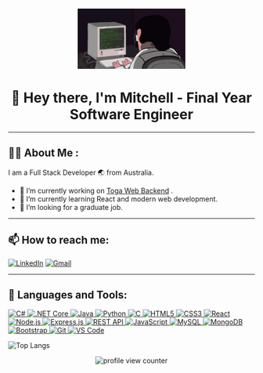 <p align="center">
  <img src="./work-computer.gif" alt="My banner image"/>
</p>

<h1 align="center">👋 Hey there, I'm Mitchell - Final Year Software Engineer</h1>

---

## 🧑‍💻 About Me :

I am a Full Stack Developer 🌏 from Australia.

- 🔭 I’m currently working on [Toga Web Backend](https://github.com/beeware/toga) .
- 🌱 I’m currently learning React and modern web development.
- 👯 I’m looking for a graduate job.
---

## 📫 How to reach me:

[![LinkedIn](https://img.shields.io/badge/-LinkedIn-blue?logo=linkedin&style=for-the-badge)](https://www.linkedin.com/in/mitchell-pontague-1b6b95230/) 
[![Gmail](https://img.shields.io/badge/-Gmail-red?logo=gmail&style=for-the-badge)](mailto:pontague.mitchell@gmail.com) 

---
## 🚀 Languages and Tools:

<p align="left">
  <a href="https://learn.microsoft.com/en-us/dotnet/csharp/" target="_blank" rel="noreferrer">
    <img src="https://img.shields.io/badge/C%23-239120?style=for-the-badge&logo=csharp&logoColor=white" alt="C#"/>
  </a>
  <a href="https://dotnet.microsoft.com/" target="_blank" rel="noreferrer">
    <img src="https://img.shields.io/badge/.NET Core-512BD4?style=for-the-badge&logo=.net&logoColor=white" alt=".NET Core"/>
  </a>
  <a href="https://www.java.com/" target="_blank" rel="noreferrer">
    <img src="https://img.shields.io/badge/Java-007396?style=for-the-badge&logo=java&logoColor=white" alt="Java"/>
  </a>
  <a href="https://www.python.org/" target="_blank" rel="noreferrer">
    <img src="https://img.shields.io/badge/Python-3776AB?style=for-the-badge&logo=python&logoColor=white" alt="Python"/>
  </a>
  <a href="https://en.wikipedia.org/wiki/C_(programming_language)" target="_blank" rel="noreferrer">
    <img src="https://img.shields.io/badge/C-A8B9CC?style=for-the-badge&logo=c&logoColor=white" alt="C"/>
  </a>
  <a href="https://developer.mozilla.org/en-US/docs/Web/HTML" target="_blank" rel="noreferrer">
    <img src="https://img.shields.io/badge/HTML5-E34F26?style=for-the-badge&logo=html5&logoColor=white" alt="HTML5"/>
  </a>
  <a href="https://developer.mozilla.org/en-US/docs/Web/CSS" target="_blank" rel="noreferrer">
    <img src="https://img.shields.io/badge/CSS3-1572B6?style=for-the-badge&logo=css3&logoColor=white" alt="CSS3"/>
  </a>
  <a href="https://reactjs.org/" target="_blank" rel="noreferrer">
    <img src="https://img.shields.io/badge/React-20232A?style=for-the-badge&logo=react&logoColor=61DAFB" alt="React"/>
  </a>
  <a href="https://nodejs.org/" target="_blank" rel="noreferrer">
    <img src="https://img.shields.io/badge/Node.js-339933?style=for-the-badge&logo=nodedotjs&logoColor=white" alt="Node.js"/>
  </a>
  <a href="https://expressjs.com/" target="_blank" rel="noreferrer">
    <img src="https://img.shields.io/badge/Express.js-000000?style=for-the-badge&logo=express&logoColor=white" alt="Express.js"/>
  </a>
  <a href="#" target="_blank" rel="noreferrer">
    <img src="https://img.shields.io/badge/REST API-FF6F00?style=for-the-badge&logo=swagger&logoColor=white" alt="REST API"/>
  </a>
  <a href="https://developer.mozilla.org/en-US/docs/Web/JavaScript" target="_blank" rel="noreferrer">
    <img src="https://img.shields.io/badge/JavaScript-F7DF1E?style=for-the-badge&logo=javascript&logoColor=black" alt="JavaScript"/>
  </a>
  <a href="https://www.mysql.com/" target="_blank" rel="noreferrer">
    <img src="https://img.shields.io/badge/MySQL-4479A1?style=for-the-badge&logo=mysql&logoColor=white" alt="MySQL"/>
  </a>
  <a href="https://www.mongodb.com/" target="_blank" rel="noreferrer">
    <img src="https://img.shields.io/badge/MongoDB-4EA94B?style=for-the-badge&logo=mongodb&logoColor=white" alt="MongoDB"/>
  </a>
  <a href="https://getbootstrap.com/" target="_blank" rel="noreferrer">
    <img src="https://img.shields.io/badge/Bootstrap-563D7C?style=for-the-badge&logo=bootstrap&logoColor=white" alt="Bootstrap"/>
  </a>
  <a href="https://git-scm.com/" target="_blank" rel="noreferrer">
    <img src="https://img.shields.io/badge/Git-F05032?style=for-the-badge&logo=git&logoColor=white" alt="Git"/>
  </a>
  <a href="https://code.visualstudio.com/" target="_blank" rel="noreferrer">
    <img src="https://img.shields.io/badge/VS Code-007ACC?style=for-the-badge&logo=visualstudiocode&logoColor=white" alt="VS Code"/>
  </a>
</p>

![Top Langs](https://github-readme-stats.vercel.app/api/top-langs/?username=mEp3ii2&layout=compact&theme=radical)

<p align="center">
  <img src="https://komarev.com/ghpvc/?username=mEp3ii2&label=Profile%20views&color=0e75b6&style=flat" alt="profile view counter" />
</p>

